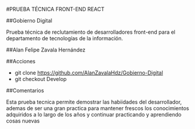 #PRUEBA TÉCNICA FRONT-END REACT

##Gobierno Digital
<p>Prueba técnica de reclutamiento de desarrolladores front-end para el departamento de tecnologías de la información.</p>

##Alan Felipe Zavala Hernández

##Acciones
- git clone https://github.com/AlanZavalaHdz/Gobierno-Digital
- git checkout Develop

##Comentarios
<p>Esta prueba tecnica permite demostrar las habiidades del desarrollador, ademas de ser una gran practica para mantener frescos los conocimientos adquiridos a lo largo de los años y continuar practicando y aprendiendo cosas nuevas</p>
